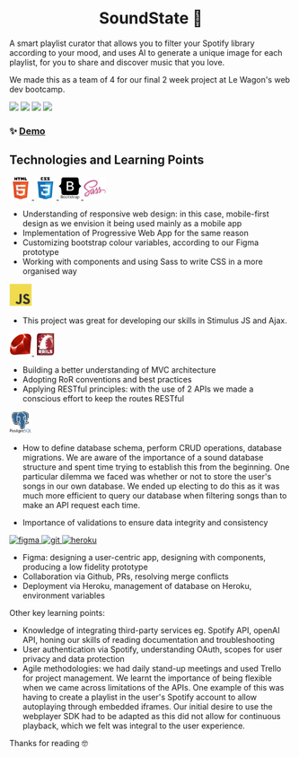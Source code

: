 <h1 align="center">SoundState 🎵</h1>
<p>
</p>

A smart playlist curator that allows you to filter your Spotify library according to your mood, and uses AI to generate a unique image for each playlist, for you to share and discover music that you love.

We made this as a team of 4 for our final 2 week project at Le Wagon's web dev bootcamp.

<a><img src="app/assets/images/soundstate-demo-short.gif"></a>
<a><img src="https://res.cloudinary.com/drftmp0s5/image/upload/v1681239925/filters_dni68w.png" style="width: 300px"></a>
<a><img src="https://res.cloudinary.com/drftmp0s5/image/upload/v1681239925/playlist-show_j43wr4.png" style="width: 300px"></a>
<a><img src="https://res.cloudinary.com/drftmp0s5/image/upload/v1681239926/gallery_pyc0sz.png" style="width: 300px"></a>

### ✨ [Demo](https://www.soundstate.live/)

<h2>Technologies and Learning Points</h2>
<p align="left">

<a href="https://www.w3.org/html/" target="_blank" rel="noreferrer"> <img src="https://raw.githubusercontent.com/devicons/devicon/master/icons/html5/html5-original-wordmark.svg" alt="html5" width="40" height="40"/> </a><a href="https://www.w3schools.com/css/" target="_blank" rel="noreferrer">
<img src="https://raw.githubusercontent.com/devicons/devicon/master/icons/css3/css3-original-wordmark.svg" alt="css3" width="40" height="40"/> </a>
<a href="https://getbootstrap.com" target="_blank" rel="noreferrer"> <img src="https://raw.githubusercontent.com/devicons/devicon/master/icons/bootstrap/bootstrap-plain-wordmark.svg" alt="bootstrap" width="40" height="40"/> </a><a href="https://sass-lang.com" target="_blank" rel="noreferrer"> <img src="https://raw.githubusercontent.com/devicons/devicon/master/icons/sass/sass-original.svg" alt="sass" width="40" height="40"/> </a> </p>

- Understanding of responsive web design: in this case, mobile-first design as we envision it being used mainly as a mobile app
- Implementation of Progressive Web App for the same reason
- Customizing bootstrap colour variables, according to our Figma prototype
- Working with components and using Sass to write CSS in a more organised way

<a href="https://developer.mozilla.org/en-US/docs/Web/JavaScript" target="_blank" rel="noreferrer"> <img src="https://raw.githubusercontent.com/devicons/devicon/master/icons/javascript/javascript-original.svg" alt="javascript" width="40" height="40"/> </a>

- This project was great for developing our skills in Stimulus JS and Ajax.

<a href="https://www.ruby-lang.org/en/" target="_blank" rel="noreferrer"> <img src="https://raw.githubusercontent.com/devicons/devicon/master/icons/ruby/ruby-original.svg" alt="ruby" width="40" height="40"/> </a>
<a href="https://rubyonrails.org" target="_blank" rel="noreferrer"> <img src="https://raw.githubusercontent.com/devicons/devicon/master/icons/rails/rails-original-wordmark.svg" alt="rails" width="40" height="40"/> </a>

- Building a better understanding of MVC architecture
- Adopting RoR conventions and best practices
- Applying RESTful principles: with the use of 2 APIs we made a conscious effort to keep the routes RESTful

<a href="https://www.postgresql.org" target="_blank" rel="noreferrer"> <img src="https://raw.githubusercontent.com/devicons/devicon/master/icons/postgresql/postgresql-original-wordmark.svg" alt="postgresql" width="40" height="40"/> </a>

- How to define database schema, perform CRUD operations, database migrations. We are aware of the importance of a sound database structure and spent time trying to establish this from the beginning. One particular dilemma we faced was whether or not to store the user's songs in our own database. We ended up electing to do this as it was much more efficient to query our database when filtering songs than to make an API request each time.

- Importance of validations to ensure data integrity and consistency

<a href="https://www.figma.com/" target="_blank" rel="noreferrer"> <img src="https://www.vectorlogo.zone/logos/figma/figma-icon.svg" alt="figma" width="40" height="40"/> </a> <a href="https://git-scm.com/" target="_blank" rel="noreferrer"> <img src="https://www.vectorlogo.zone/logos/git-scm/git-scm-icon.svg" alt="git" width="40" height="40"/> </a> <a href="https://heroku.com" target="_blank" rel="noreferrer"> <img src="https://www.vectorlogo.zone/logos/heroku/heroku-icon.svg" alt="heroku" width="40" height="40"/> </a>

- Figma: designing a user-centric app, designing with components, producing a low fidelity prototype
- Collaboration via Github, PRs, resolving merge conflicts
- Deployment via Heroku, management of database on Heroku, environment variables

Other key learning points:

- Knowledge of integrating third-party services eg. Spotify API, openAI API, honing our skills of reading documentation and troubleshooting
- User authentication via Spotify, understanding OAuth, scopes for user privacy and data protection
- Agile methodologies: we had daily stand-up meetings and used Trello for project management. We learnt the importance of being flexible when we came across limitations of the APIs. One example of this was having to create a playlist in the user's Spotify account to allow autoplaying through embedded iframes. Our initial desire to use the webplayer SDK had to be adapted as this did not allow for continuous playback, which we felt was integral to the user experience.

</p>

Thanks for reading 🤓
